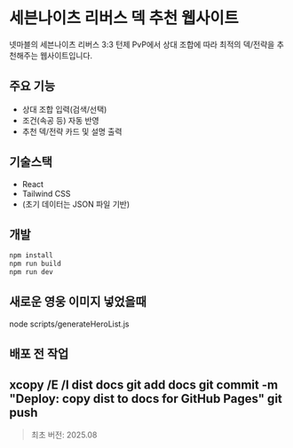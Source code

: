 # 세븐나이츠 리버스 덱 추천 웹사이트

넷마블의 세븐나이츠 리버스 3:3 턴제 PvP에서 상대 조합에 따라 최적의 덱/전략을 추천해주는 웹사이트입니다.

## 주요 기능
- 상대 조합 입력(검색/선택)
- 조건(속공 등) 자동 반영
- 추천 덱/전략 카드 및 설명 출력

## 기술스택
- React
- Tailwind CSS
- (초기 데이터는 JSON 파일 기반)

## 개발
```sh
npm install
npm run build   
npm run dev
```

## 새로운 영웅 이미지 넣었을때
node scripts/generateHeroList.js

## 배포 전 작업
xcopy /E /I dist docs
git add docs
git commit -m "Deploy: copy dist to docs for GitHub Pages"
git push
---

> 최초 버전: 2025.08

